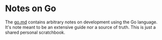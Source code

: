 # Notes on Go

The [go.md][1] contains arbitrary notes on development using the Go language. It's
note meant to be an extensive guide nor a source of truth. This is just a shared
personal scratchbook.

[1]: ./go.md
